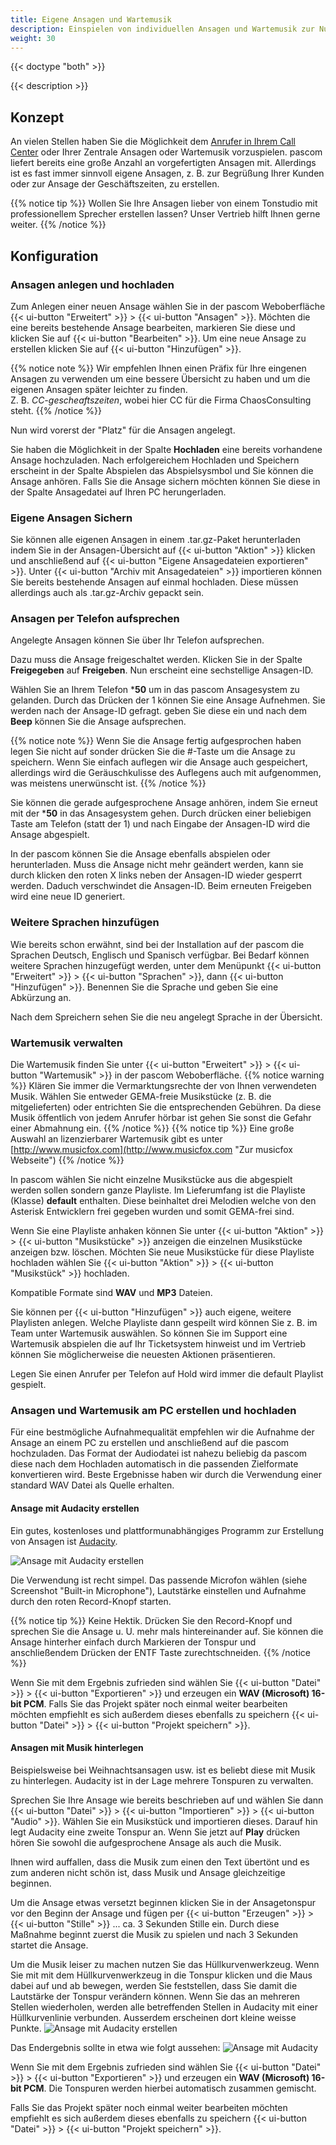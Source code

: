 ```yaml
---
title: Eigene Ansagen und Wartemusik
description: Einspielen von individuellen Ansagen und Wartemusik zur Nutzung in Teams, Auswahlmenüs und Aktionen.
weight: 30
---
```


{{< doctype "both" >}}
 
{{< description >}}

## Konzept

An vielen Stellen haben Sie die Möglichkeit dem [Anrufer in Ihrem Call Center](https://www.pascom.net/de/call-center/) oder Ihrer Zentrale Ansagen oder Wartemusik vorzuspielen. pascom liefert bereits eine große Anzahl an vorgefertigten Ansagen mit. Allerdings ist es fast immer sinnvoll eigene Ansagen, z. B. zur Begrüßung Ihrer Kunden oder zur Ansage der Geschäftszeiten, zu erstellen.   

{{% notice tip %}}
Wollen Sie Ihre Ansagen lieber von einem Tonstudio mit professionellem Sprecher erstellen lassen? Unser Vertrieb hilft Ihnen gerne weiter.
{{% /notice %}}

## Konfiguration

### Ansagen anlegen und hochladen

Zum Anlegen einer neuen Ansage wählen Sie in der pascom Weboberfläche {{< ui-button "Erweitert" >}} > {{< ui-button "Ansagen" >}}. Möchten die eine bereits bestehende Ansage bearbeiten, markieren Sie diese und klicken Sie auf {{< ui-button "Bearbeiten" >}}. Um eine neue Ansage zu erstellen klicken Sie auf {{< ui-button "Hinzufügen" >}}.

{{% notice note %}}
Wir empfehlen Ihnen einen Präfix für Ihre eingenen Ansagen zu verwenden um eine bessere Übersicht zu haben und um die eigenen Ansagen später leichter zu finden.<br>Z. B. *CC-gescheaftszeiten*, wobei hier CC für die Firma ChaosConsulting steht.
{{% /notice %}}

Nun wird vorerst der "Platz" für die Ansagen angelegt.

Sie haben die Möglichkeit in der Spalte **Hochladen** eine bereits vorhandene Ansage hochzuladen.
Nach erfolgereichem Hochladen und Speichern erscheint in der Spalte Abspielen das Abspielsysmbol und Sie können die Ansage anhören. Falls Sie die Ansage sichern möchten können Sie diese in der Spalte Ansagedatei auf Ihren PC herungerladen.

### Eigene Ansagen Sichern

Sie können alle eigenen Ansagen in einem .tar.gz-Paket herunterladen indem Sie in der Ansagen-Übersicht auf {{< ui-button "Aktion" >}} klicken und anschließend auf {{< ui-button "Eigene Ansagedateien exportieren" >}}. Unter {{< ui-button "Archiv mit Ansagedateien" >}} importieren können Sie bereits bestehende Ansagen auf einmal hochladen. Diese müssen allerdings auch als .tar.gz-Archiv gepackt sein.

### Ansagen per Telefon aufsprechen

Angelegte Ansagen können Sie über Ihr Telefon aufsprechen.

Dazu muss die Ansage freigeschaltet werden. Klicken Sie in der Spalte **Freigegeben** auf **Freigeben**. Nun erscheint eine sechstellige Ansagen-ID.

Wählen Sie an Ihrem Telefon \***50** um in das pascom Ansagesystem zu gelanden. Durch das Drücken der 1 können Sie eine Ansage Aufnehmen. Sie werden nach der Ansage-ID gefragt. geben Sie diese ein und nach dem **Beep** können Sie die Ansage aufsprechen.

{{% notice note %}}
Wenn Sie die Ansage fertig aufgesprochen haben legen Sie nicht auf sonder drücken Sie die #-Taste um die Ansage zu speichern. Wenn Sie einfach auflegen wir die Ansage auch gespeichert, allerdings wird die Geräuschkulisse des Auflegens auch mit aufgenommen, was meistens unerwünscht ist.
{{% /notice %}}

Sie können die gerade aufgesprochene Ansage anhören, indem Sie erneut mit der \***50** in das Ansagesystem gehen. Durch drücken einer beliebigen Taste am Telefon (statt der 1) und nach Eingabe der Ansagen-ID wird die Ansage abgespielt.

In der pascom können Sie die Ansage ebenfalls abspielen oder herunterladen. Muss die Ansage nicht mehr geändert werden, kann sie durch klicken den roten X links neben der Ansagen-ID wieder gesperrt werden. Daduch verschwindet die Ansagen-ID. Beim erneuten Freigeben wird eine neue ID generiert.

### Weitere Sprachen hinzufügen

Wie bereits schon erwähnt, sind bei der Installation auf der pascom die Sprachen Deutsch, Englisch und Spanisch verfügbar. Bei Bedarf können weitere Sprachen hinzugefügt werden, unter dem Menüpunkt {{< ui-button "Erweitert" >}} > {{< ui-button "Sprachen" >}}, dann {{< ui-button "Hinzufügen" >}}. Benennen Sie die Sprache und geben Sie eine Abkürzung an.

Nach dem Spreichern sehen Sie die neu angelegt Sprache in der Übersicht.

### Wartemusik verwalten

Die Wartemusik finden Sie unter {{< ui-button "Erweitert" >}} > {{< ui-button "Wartemusik" >}} in der pascom Weboberfläche.
{{% notice warning %}}
Klären Sie immer die Vermarktungsrechte der von Ihnen verwendeten Musik. Wählen Sie entweder GEMA-freie Musikstücke (z. B. die mitgelieferten) oder entrichten Sie die entsprechenden Gebühren. Da diese Musik öffentlich von jedem Anrufer hörbar ist gehen Sie sonst die Gefahr einer Abmahnung ein.
{{% /notice %}}
{{% notice tip %}}
Eine große Auswahl an lizenzierbarer Wartemusik gibt es unter [http://www.musicfox.com](http://www.musicfox.com "Zur musicfox Webseite")
{{% /notice %}}

In pascom wählen Sie nicht einzelne Musikstücke aus die abgespielt werden sollen sondern ganze Playliste. Im Lieferumfang ist die Playliste (Klasse) **default** enthalten. Diese beinhaltet drei Melodien welche von den Asterisk Entwicklern frei gegeben wurden und somit GEMA-frei sind.

Wenn Sie eine Playliste anhaken können Sie unter {{< ui-button "Aktion" >}} > {{< ui-button "Musikstücke" >}} anzeigen die einzelnen Musikstücke anzeigen bzw. löschen. Möchten Sie neue Musikstücke für diese Playliste hochladen wählen Sie {{< ui-button "Aktion" >}} > {{< ui-button "Musikstück" >}} hochladen.

Kompatible Formate sind **WAV** und **MP3** Dateien.

Sie können per {{< ui-button "Hinzufügen" >}} auch eigene, weitere Playlisten anlegen. Welche Playliste dann gespeilt wird können Sie z. B. im Team unter Wartemusik auswählen. So können Sie im Support eine Wartemusik abspielen die auf Ihr Ticketsystem hinweist und im Vertrieb können Sie möglicherweise die neuesten Aktionen präsentieren.

Legen Sie einen Anrufer per Telefon auf Hold wird immer die default Playlist gespielt.

### Ansagen und Wartemusik am PC erstellen und hochladen

Für eine bestmögliche Aufnahmequalität empfehlen wir die Aufnahme der Ansage an einem PC zu erstellen und anschließend auf die pascom hochzuladen. Das Format der Audiodatei ist nahezu beliebig da pascom diese nach dem Hochladen automatisch in die passenden Zielformate konvertieren wird. Beste Ergebnisse haben wir durch die Verwendung einer standard WAV Datei als Quelle erhalten.


#### Ansage mit Audacity erstellen

Ein gutes, kostenloses und plattformunabhängiges Programm zur Erstellung von Ansagen ist [Audacity](https://sourceforge.net/projects/audacity/ "Audacity download").

![Ansage mit Audacity erstellen](audacity.de.png?width=90%)

Die Verwendung ist recht simpel. Das passende Microfon wählen (siehe Screenshot "Built-in Microphone"), Lautstärke einstellen und Aufnahme durch den roten Record-Knopf starten.

{{% notice tip %}}
Keine Hektik. Drücken Sie den Record-Knopf und sprechen Sie die Ansage u. U. mehr mals hintereinander auf. Sie können die Ansage hinterher einfach durch Markieren der Tonspur und anschließendem Drücken der ENTF Taste zurechtschneiden.
{{% /notice %}}

Wenn Sie mit dem Ergebnis zufrieden sind wählen Sie {{< ui-button "Datei" >}} > {{< ui-button "Exportieren" >}} und erzeugen ein **WAV (Microsoft) 16-bit PCM**. Falls Sie das Projekt später noch einmal weiter bearbeiten möchten empfiehlt es sich außerdem dieses ebenfalls zu speichern {{< ui-button "Datei" >}} > {{< ui-button "Projekt speichern" >}}.     
    
#### Ansagen mit Musik hinterlegen

Beispielsweise bei Weihnachtsansagen usw. ist es beliebt diese mit Musik zu hinterlegen. Audacity ist in der Lage mehrere Tonspuren zu verwalten.

Sprechen Sie Ihre Ansage wie bereits beschrieben auf und wählen Sie dann {{< ui-button "Datei" >}} > {{< ui-button "Importieren" >}} > {{< ui-button "Audio" >}}. Wählen Sie ein Musikstück und importieren dieses. Darauf hin legt Audacity eine zweite Tonspur an. Wenn Sie jetzt auf **Play** drücken hören Sie sowohl die aufgesprochene Ansage als auch die Musik.

Ihnen wird auffallen, dass die Musik zum einen den Text übertönt und es zum anderen nicht schön ist, dass Musik und Ansage gleichzeitige beginnen.

Um die Ansage etwas versetzt beginnen klicken Sie in der Ansagetonspur vor den Beginn der Ansage und fügen per {{< ui-button "Erzeugen" >}} > {{< ui-button "Stille" >}} ... ca. 3 Sekunden Stille ein. Durch diese Maßnahme beginnt zuerst die Musik zu spielen und nach 3 Sekunden startet die Ansage.

Um die Musik leiser zu machen nutzen Sie das Hüllkurvenwerkzeug. Wenn Sie mit mit dem Hüllkurvenwerkzeug in die Tonspur klicken und die Maus dabei auf und ab bewegen, werden Sie feststellen, dass Sie damit die Lautstärke der Tonspur verändern können. Wenn Sie das an mehreren Stellen wiederholen, werden alle betreffenden Stellen in Audacity mit einer Hüllkurvenlinie verbunden. Ausserdem erscheinen dort kleine weisse Punkte.
![Ansage mit Audacity erstellen](audacity_envelope_editing.png?width=35%)

Das Endergebnis sollte in etwa wie folgt aussehen:
![Ansage mit Audacity](audacity_music.de.png?width=90%)

Wenn Sie mit dem Ergebnis zufrieden sind wählen Sie {{< ui-button "Datei" >}} > {{< ui-button "Exportieren" >}} und erzeugen ein **WAV (Microsoft) 16-bit PCM**. Die Tonspuren werden hierbei automatisch zusammen gemischt.

Falls Sie das Projekt später noch einmal weiter bearbeiten möchten empfiehlt es sich außerdem dieses ebenfalls zu speichern {{< ui-button "Datei" >}} > {{< ui-button "Projekt speichern" >}}.
